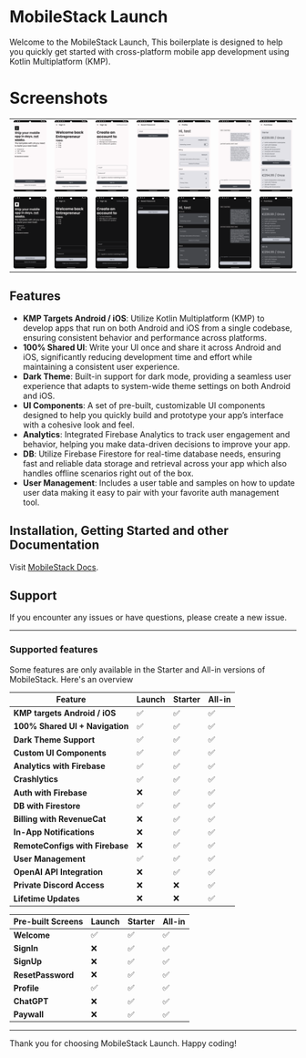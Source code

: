 # MobileStack Launch

Welcome to the MobileStack Launch, This boilerplate is designed to help you quickly get started
with cross-platform mobile app development using Kotlin Multiplatform (KMP).

# Screenshots

|                                                 |                                               |                                               |                                                             |                                                 |                                                 |                                                 |
|-------------------------------------------------|-----------------------------------------------|-----------------------------------------------|-------------------------------------------------------------|-------------------------------------------------|-------------------------------------------------|-------------------------------------------------|
| ![Welcome Light](screenshots/welcome_light.png) | ![SignIn Light](screenshots/signin_light.png) | ![SignUp Light](screenshots/signup_light.png) | ![ResetPassword Light](screenshots/resetpassword_light.png) | ![Profile Light](screenshots/profile_light.png) | ![ChatGPT Light](screenshots/chatgpt_light.png) | ![Paywall Light](screenshots/paywall_light.png) |
| ![Welcome Dark](screenshots/welcome_dark.png)   | ![SignIn Dark](screenshots/signin_dark.png)   | ![SignUp Dark](screenshots/signup_dark.png)   | ![ResetPassword Dark](screenshots/resetpassword_dark.png)   | ![Profile Dark](screenshots/profile_dark.png)   | ![ChatGPT Dark](screenshots/chatgpt_dark.png)   | ![Paywall Dark](screenshots/paywall_dark.png)   |          |

## Features

- **KMP Targets Android / iOS**: Utilize Kotlin Multiplatform (KMP) to develop apps that run on both
  Android and iOS from a single codebase, ensuring consistent behavior and performance across
  platforms.
- **100% Shared UI**: Write your UI once and share it across Android and iOS, significantly reducing
  development time and effort while maintaining a consistent user experience.
- **Dark Theme**: Built-in support for dark mode, providing a seamless user experience that adapts
  to system-wide theme settings on both Android and iOS.
- **UI Components**: A set of pre-built, customizable UI components designed to help you quickly
  build and prototype your app’s interface with a cohesive look and feel.
- **Analytics**: Integrated Firebase Analytics to track user engagement and behavior, helping you
  make data-driven decisions to improve your app.
- **DB**: Utilize Firebase Firestore for real-time database needs, ensuring fast and reliable data
  storage and retrieval across your app which also handles offline scenarios right out of the box.
- **User Management**: Includes a user table and samples on how to update user data making it easy
  to pair with your favorite auth management tool.

## Installation, Getting Started and other Documentation

Visit [MobileStack Docs](https://docs.getmobilestack.com).

## Support

If you encounter any issues or have questions, please create a new issue.

---

### Supported features

Some features are only available in the Starter and All-in versions of MobileStack. Here's an
overview

| Feature                         | Launch | Starter | All-in |
|---------------------------------|--------|---------|--------|
| **KMP targets Android / iOS**   | ✅      | ✅       | ✅      |
| **100% Shared UI + Navigation** | ✅      | ✅       | ✅      |
| **Dark Theme Support**          | ✅      | ✅       | ✅      |
| **Custom UI Components**        | ✅      | ✅       | ✅      |
| **Analytics with Firebase**     | ✅      | ✅       | ✅      |
| **Crashlytics**                 | ✅      | ✅       | ✅      |
| **Auth with Firebase**          | ❌      | ✅       | ✅      |
| **DB with Firestore**           | ✅      | ✅       | ✅      |
| **Billing with RevenueCat**     | ❌      | ✅       | ✅      |
| **In-App Notifications**        | ❌      | ✅       | ✅      |
| **RemoteConfigs with Firebase** | ❌      | ✅       | ✅      |
| **User Management**             | ✅      | ✅       | ✅      |
| **OpenAI API Integration**      | ❌      | ✅       | ✅      |
| **Private Discord Access**      | ❌      | ❌       | ✅      |
| **Lifetime Updates**            | ❌      | ❌       | ✅      |

| Pre-built Screens | Launch | Starter | All-in |
|-------------------|--------|---------|--------|
| **Welcome**       | ✅      | ✅       | ✅      |
| **SignIn**        | ❌      | ✅       | ✅      |
| **SignUp**        | ❌      | ✅       | ✅      |
| **ResetPassword** | ❌      | ✅       | ✅      |
| **Profile**       | ✅      | ✅       | ✅      |
| **ChatGPT**       | ❌      | ✅       | ✅      |
| **Paywall**       | ❌      | ✅       | ✅      |

---

Thank you for choosing MobileStack Launch. Happy coding!